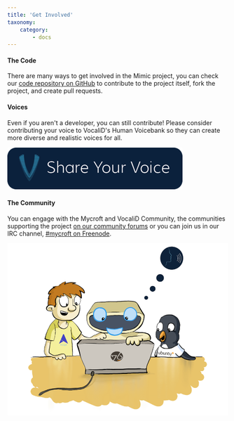 ```yaml
---
title: 'Get Involved'
taxonomy:
    category:
        - docs
---
```


#### The Code

There are many ways to get involved in the Mimic project, you can check our [code repository on GitHub](https://github.com/MycroftAI/mimic) to contribute to the project itself, fork the project, and create pull requests.

#### Voices

Even if you aren't a developer, you can still contribute! Please consider contributing your voice to VocaliD's Human Voicebank so they can create more diverse and realistic voices for all.

[![Alt text](Share.png)](https://vocalid.co/voicebank)

#### The Community

You can engage with the Mycroft and VocaliD Community, the communities supporting the project [on our community forums](https://community.mycroft.ai) or you can join us in our IRC channel, [#mycroft on Freenode](https://mycroft.ai/chat).

![Community](Community2.png)

